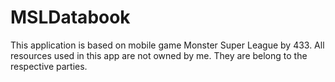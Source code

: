 # MSLDatabook
This application is based on mobile game Monster Super League by 433.
All resources used in this app are not owned by me. They are belong to the respective parties.
